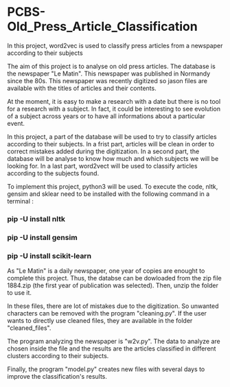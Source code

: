 # PCBS-Old_Press_Article_Classification
In this project, word2vec is used to classify press articles from a newspaper according to their subjects

The aim of this project is to analyse on old press articles. The database is the newspaper "Le Matin". This newspaper was published in Normandy since the 80s. This newspaper was recently digitized so jason files are available with the titles of articles and their contents. 

At the moment, it is easy to make a research with a date but there is no tool for a research with a subject. In fact, it could be interesting to see evolution of a subject across years or to have all informations about a particular event.

In this project, a part of the database will be used to try to classify articles according to their subjects. In a frist part, articles will be clean in order to correct mistakes added during the digitization. In a second part, the database will be analyse to know how much and which subjects we will be looking for. In a last part, word2vect will be used to classify articles according to the subjects found. 

To implement this project, python3 will be used. To execute the code, nltk, gensim and sklear need to be installed with the following command in a terminal :
### pip -U install nltk
### pip -U install gensim
### pip -U install scikit-learn

As "Le Matin" is a daily newspaper, one year of copies are enought to complete this project. Thus, the databse can be dowloaded from the zip file 1884.zip (the first year of publication was selected). Then, unzip the folder to use it.

In these files, there are lot of mistakes due to the digitization. So unwanted characters can be removed with the program "cleaning.py". If the user wants to directly use cleaned files, they are available in the folder "cleaned_files". 

The program analyzing the newspaper is "w2v.py". The data to analyze are chosen inside the file and the results are the articles classified in different clusters according to their subjects.

Finally, the program "model.py" creates new files with several days to improve the classification's results.
